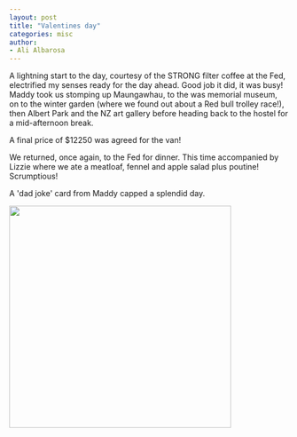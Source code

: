 ```yaml
---
layout: post
title: "Valentines day"
categories: misc
author:
- Ali Albarosa
---
```


A lightning start to the day, courtesy of the STRONG filter coffee at the Fed, electrified my senses ready for the day ahead. Good job it did, it was busy! Maddy took us stomping up Maungawhau, to the was memorial museum, on to the winter garden (where we found out about a Red bull trolley race!), then Albert Park and the NZ art gallery before heading back to the hostel for a mid-afternoon break. 

A final price of $12250 was agreed for the van!

We returned, once again, to the Fed for dinner. This time accompanied by Lizzie where we ate a meatloaf, fennel and apple salad plus poutine! Scrumptious! 

A 'dad joke' card from Maddy capped a splendid day.

<img src="{{site.base_url}}{% link /assets/images/2025-02-14-MaddyCoffee.jpg %}" style="width:400px"><br>

